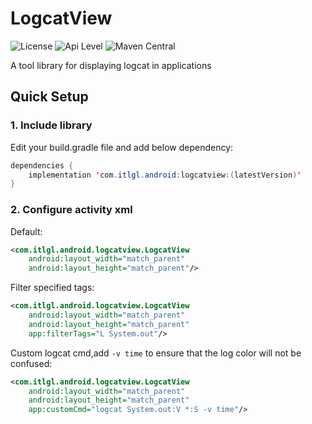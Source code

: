 # LogcatView
![License](https://img.shields.io/badge/license-Apache%202.0-blue.svg)
![Api Level](https://img.shields.io/badge/api-16%2B-brightgreen.svg)
![Maven Central](https://maven-badges.herokuapp.com/maven-central/com.itlgl.android/logcatview/badge.svg)

A tool library for displaying logcat in applications

## Quick Setup

### 1. Include library

Edit your build.gradle file and add below dependency:
```java
dependencies {
    implementation 'com.itlgl.android:logcatview:(latestVersion)'
}
```

### 2. Configure activity xml

Default:
```xml
<com.itlgl.android.logcatview.LogcatView
    android:layout_width="match_parent"
    android:layout_height="match_parent"/>
```

Filter specified tags:
```xml
<com.itlgl.android.logcatview.LogcatView
    android:layout_width="match_parent"
    android:layout_height="match_parent"
    app:filterTags="L System.out"/>
```

Custom logcat cmd,add `-v time` to ensure that the log color will not be confused:
```xml
<com.itlgl.android.logcatview.LogcatView
    android:layout_width="match_parent"
    android:layout_height="match_parent"
    app:customCmd="logcat System.out:V *:S -v time"/>
```
